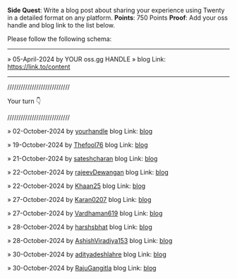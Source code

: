 **Side Quest**: Write a blog post about sharing your experience using Twenty in a detailed format on any platform.
**Points**: 750 Points
**Proof**: Add your oss handle and blog link to the list below.

Please follow the following schema:

---

» 05-April-2024 by YOUR oss.gg HANDLE » blog Link: https://link.to/content

---

////////////////////////////

Your turn 👇

////////////////////////////

» 02-October-2024 by [yourhandle](https://oss.gg/yourhandle) blog Link: [blog](https://twenty.com/)

» 19-October-2024 by [Thefool76](https://oss.gg/thefool76) blog Link: [blog](https://k5lo7h.hashnode.dev/twenty-crm-a-fresh-start-for-modern-businesses)

» 21-October-2024 by [sateshcharan](https://oss.gg/sateshcharan) blog Link: [blog](https://dev.to/sateshcharan/twenty-crm-a-fresh-start-for-modern-businesses-46kf)

» 22-October-2024 by [rajeevDewangan](https://oss.gg/rajeevDewangan) blog Link: [blog](https://open.substack.com/pub/rajeevdewangan/p/comprehensive-guide-to-self-hosting?r=4lly3x&utm_campaign=post&utm_medium=web&showWelcomeOnShare=true)

» 22-October-2024 by [Khaan25](https://oss.gg/Khaan25) blog Link: [blog](https://medium.com/@ziaurzai/twenty-crm-modern-solution-for-modern-problems-a0b65fec9d6c)

» 27-October-2024 by [Karan0207](https://oss.gg/karan0207) blog Link: [blog](https://medium.com/@karansingh0201k/my-journey-with-twenty-the-open-source-crm-that-really-gets-it-133879af6280)

» 27-October-2024 by [Vardhaman619](https://oss.gg/vardhaman619) blog Link: [blog](https://dev.to/vardhaman619/my-experience-with-modern-open-source-crm-twenty-crm-2hen)

» 28-October-2024 by [harshsbhat](https://oss.gg/harshsbhat) blog Link: [blog](https://www.harshbhat.me/blog/twenty-crm)

» 28-October-2024 by [AshishViradiya153](https://oss.gg/AshishViradiya153) blog Link: [blog](https://medium.com/@ashishviradiya153/is-twenty-crm-the-right-tool-for-your-business-heres-my-honest-review-0d41e9d8a7eb)

» 30-October-2024 by [adityadeshlahre](https://oss.gg/adityadeshlahre) blog Link: [blog](https://dev.to/adityadeshlahre/transform-your-customer-relationships-with-the-leading-open-source-crm-twenty-161d)

» 30-October-2024 by [RajuGangitla](https://oss.gg/RajuGangitla) blog Link: [blog](https://zedblock.com/blog/twenty-crm)
